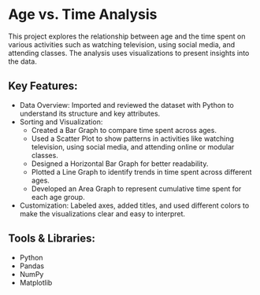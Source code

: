# **Age vs. Time Analysis**
This project explores the relationship between age and the time spent on various activities such as watching television, using social media, and attending classes. The analysis uses visualizations to present insights into the data.

## **Key Features:**
  - Data Overview: Imported and reviewed the dataset with Python to understand its structure and key attributes.
  - Sorting and Visualization:
    - Created a Bar Graph to compare time spent across ages.
    - Used a Scatter Plot to show patterns in activities like watching television, using social media, and attending online or modular classes.
    - Designed a Horizontal Bar Graph for better readability.
    - Plotted a Line Graph to identify trends in time spent across different ages.
    - Developed an Area Graph to represent cumulative time spent for each age group.
  - Customization: Labeled axes, added titles, and used different colors to make the visualizations clear and easy to interpret.

## **Tools & Libraries:**
  - Python
  - Pandas
  - NumPy
  - Matplotlib
